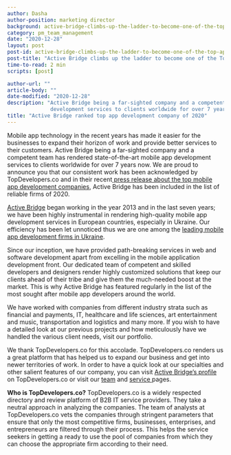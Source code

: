 ```yaml
---
author: Dasha
author-position: marketing director
background: active-bridge-climbs-up-the-ladder-to-become-one-of-the-top-app-development-company-of-2020-back
category: pm_team_management
date: "2020-12-28"
layout: post
post-id: active-bridge-climbs-up-the-ladder-to-become-one-of-the-top-app-development-company-of-2020
post-title: "Active Bridge climbs up the ladder to become one of the Top App Development Company of 2020"
time-to-read: 2 min
scripts: [post]

author-url: ""
article-body: ""
date-modified: "2020-12-28"
description: "Active Bridge being a far-sighted company and a competent team has rendered state-of-the-art mobile app
              development services to clients worldwide for over 7 years now"
title: "Active Bridge ranked top app development company of 2020"
---
```


Mobile app technology in the recent years has made it easier for the businesses to expand their horizon of work and provide better services to their customers. Active Bridge being a far-sighted company and a competent team has rendered state-of-the-art mobile app development services to clients worldwide for over 7 years now. We are proud to announce you that our consistent work has been acknowledged by TopDevelopers.co and in their recent[ press release about the top mobile app development companies](https://www.topdevelopers.co/press-releases/top-mobile-app-developers-october-2020), Active Bridge has been included in the list of reliable firms of 2020. 

[Active Bridge](/about) began working in the year 2013 and in the last seven years; we have been highly instrumental in rendering high-quality mobile app development services in European countries, especially in Ukraine. Our efficiency has been let unnoticed thus we are one among the [leading mobile app development firms in Ukraine](https://www.topdevelopers.co/directory/mobile-app-developers/country/ukraine?page=2#active-bridge). 

Since our inception, we have provided path-breaking services in web and software development apart from excelling in the mobile application development front. Our dedicated team of competent and skilled developers and designers render highly customized solutions that keep our clients ahead of their tribe and give them the much-needed boost at the market. This is why Active Bridge has featured regularly in the list of the most sought after mobile app developers around the world. 

We have worked with companies from different industry strata such as financial and payments, IT, healthcare and life sciences, art entertainment and music, transportation and logistics and many more. If you wish to have a detailed look at our previous projects and how meticulously have we handled the various client needs, visit our portfolio. 

We thank TopDevelopers.co for this accolade. TopDevelopers.co renders us a great platform that has helped us to expand our business and get into newer territories of work. In order to have a quick look at our specialties and other salient features of our company, you can visit [Active Bridge’s profile](https://www.topdevelopers.co/profile/active-bridge) on TopDevelopers.co or visit our [team](/about/team) and [service ](/services)pages.

**Who is TopDevelopers.co?**
TopDevelopers.co is a widely respected directory and review platform of B2B IT service providers. They take a neutral approach in analyzing the companies. The team of analysts at TopDevelopers.co vets the companies through stringent parameters that ensure that only the most competitive firms, businesses, enterprises, and entrepreneurs are filtered through their process. This helps the service seekers in getting a ready to use the pool of companies from which they can choose the appropriate firm according to their need.
